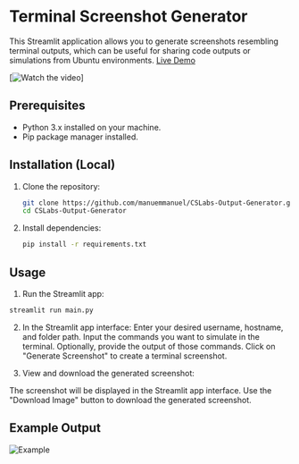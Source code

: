 # Terminal Screenshot Generator

This Streamlit application allows you to generate screenshots resembling terminal outputs, which can be useful for sharing code outputs or simulations from Ubuntu environments. [Live Demo](https://ubuntu-terminal-output-generator.streamlit.app/)

[![Watch the video](https://github.com/manuemmanuel/CSLabs-Output-Generator/blob/main/examples/screenshot.jpeg)]

## Prerequisites

- Python 3.x installed on your machine.
- Pip package manager installed.

## Installation (Local)

1. Clone the repository:

   ```bash
   git clone https://github.com/manuemmanuel/CSLabs-Output-Generator.git
   cd CSLabs-Output-Generator
2. Install dependencies:
 
   ```bash
   pip install -r requirements.txt
   ```
   
## Usage
1. Run the Streamlit app:
```bash
streamlit run main.py
```
2. In the Streamlit app interface:
Enter your desired username, hostname, and folder path.
Input the commands you want to simulate in the terminal.
Optionally, provide the output of those commands.
Click on "Generate Screenshot" to create a terminal screenshot.

3. View and download the generated screenshot:

The screenshot will be displayed in the Streamlit app interface.
Use the "Download Image" button to download the generated screenshot.

## Example Output

![Example](https://github.com/manuemmanuel/CSLabs-Output-Generator/blob/main/examples/terminal_screenshot.png)

